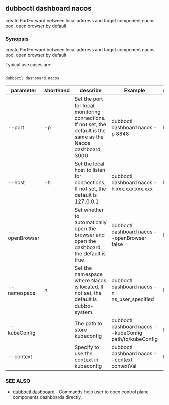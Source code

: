 ## dubboctl dashboard nacos

create PortForward between local address and target component nacos pod. open browser by default

### Synopsis

create PortForward between local address and target component nacos pod. open browser by default

Typical use cases are:

```sh

dubboctl dashboard nacos

```

| parameter     | shorthand | describe                                                                                                        | Example                                                  | required |
|---------------|-----------|-----------------------------------------------------------------------------------------------------------------|----------------------------------------------------------|----------|
| --port        | -p        | Set the port for local monitoring connections. If not set, the default is the same as the Nacos dashboard, 3000 | dubboctl  dashboard nacos -p 8848                        | No       |
| --host        | -h        | Set the local host to listen for connections. If not set, the default is 127.0.0.1                              | dubboctl dashboard nacos -h xxx.xxx.xxx.xxx              | No       |
| --openBrowser |           | Set whether to automatically open the browser and open the dashboard, the default is true                       | dubboctl dashboard nacos --openBrowser false             | No       |
| --namespace   | n         | Set the namespace where Nacos is located. If not set, the default is dubbo-system.                              | dubboctl dashboard nacos -n ns_user_specified            | No       |
| --kubeConfig  |           | The path to store kubeconfig                                                                                    | dubboctl dashboard nacos --kubeConfig path/to/kubeConfig | No       |
| --context     |           | Specify to use the context in kubeconfig                                                                        | dubboctl dashboard nacos --context contextVal            | No       |

### SEE ALSO

* [dubboctl dashboard](../dubboctl_dashboard.md) - Commands help user to open control plane components dashboards directly.